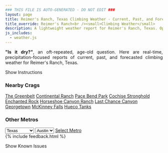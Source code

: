 ```yaml
---
### THIS FILE IS AUTO-GENERATED - DO NOT EDIT ###
layout: page
title: Reimer's Ranch, Texas Climbing Weather - Current, Past, and Forecasted Report
title_override: Reimer's Ranch<br /><small>Climbing Weather</small>
description: A lightweight weather report for Reimer's Ranch, Texas. Optimized for slow internet connections.
js_includes:
  - weather.js
---
```


<section class="measure center lh-copy f5-ns f6 ph2 mv4" style="text-align: justify;">
<strong>"Is it dry?"</strong>, an oft-repeated, age-old question. Here are real-time,
precipitation-focused reports of current, past, and forecasted climbing weather for Reimer's Ranch, Texas.
</section>

<p id="settings-toggle" class="mw5 b center tc hover-light-red black-70 pointer">Show Instructions</p>
<section id="settings" class="overflow-hidden" style="display:none;">
    <div class="mv2 ph2 center">
        <div class="fn f6 tc pv2">
            <p class="measure lh-copy center"><strong>Show/hide hourly forecasts</strong> by clicking the desired day.</p>
            <hr class="mw5 p0 mv2 o-60 b0 bt b--light-red light-red bg-light-red">
            <p class="measure lh-copy center"><strong>Current and Past conditions</strong> are measured by the nearest weather station. <strong>Forecast conditions</strong> are calculated and polled separately.</p>
            <hr class="mw5 p0 mv2 o-60 b0 bt b--light-red light-red bg-light-red">
            <p class="measure lh-copy center"><strong>Having issues?</strong> Try <a id="clear-cache" class="no-underline relative fancy-link light-red hover-light-red" href="#">clearing the local cache</a>.</p>
            <hr class="mw5 p0 mv2 o-60 b0 bt b--light-red light-red bg-light-red">
            <p class="measure lh-copy center">Weather data sourced from <a class="no-underline fancy-link relative light-red" target="_blank" href="https://www.weather.gov/documentation/services-web-api">weather.gov</a>.</p>
        </div>
    </div>
</section>
<section id="weather" data-crag="reimers-ranch-texas" class="mv4-ns mv3 ph2 center"></section>
<section id="nearby" class="tc lh-copy">
  <h3>Nearby Crags</h3>
<a class="nowrap no-underline fancy-link relative light-red mh3" href="/crags/the-greenbelt-texas-weather.html">The Greenbelt</a>
<a class="nowrap no-underline fancy-link relative light-red mh3" href="/crags/continental-ranch-texas-weather.html">Continental Ranch</a>
<a class="nowrap no-underline fancy-link relative light-red mh3" href="/crags/pace-bend-park-texas-weather.html">Pace Bend Park</a>
<a class="nowrap no-underline fancy-link relative light-red mh3" href="/crags/cochise-stronghold-arizona-weather.html">Cochise Stronghold</a>
<a class="nowrap no-underline fancy-link relative light-red mh3" href="/crags/enchanted-rock-texas-weather.html">Enchanted Rock</a>
<a class="nowrap no-underline fancy-link relative light-red mh3" href="/crags/horseshoe-canyon-ranch-arkansas-weather.html">Horseshoe Canyon Ranch</a>
<a class="nowrap no-underline fancy-link relative light-red mh3" href="/crags/last-chance-canyon-new-mexico-weather.html">Last Chance Canyon</a>
<a class="nowrap no-underline fancy-link relative light-red mh3" href="/crags/georgetown-texas-weather.html">Georgetown</a>
<a class="nowrap no-underline fancy-link relative light-red mh3" href="/crags/mckinney-falls-texas-weather.html">McKinney Falls</a>
<a class="nowrap no-underline fancy-link relative light-red mh3" href="/crags/hueco-tanks-texas-weather.html">Hueco Tanks</a>
</section>
<section id="nearby" class="tc lh-copy">
  <h3>Other Metros</h3>
  <select class="ma1 bg-near-white pa2" id="stateSel">
    <option value="Texas" selected>Texas</option>
    <option value="Washington">Washington</option>
    <option value="Colorado">Colorado</option>
    <option value="Tennessee">Tennessee</option>
    <option value="Utah">Utah</option>
    <option value="California">California</option>
  </select>
  <select class="ma1 bg-near-white pa2" id="citySel">
    <option value="Austin" selected>Austin</option>
  </select>
  <a id="selectMetro" class="f6 link dim ph3 pv2 ma1 dib white bg-light-red" href="/crags/austin-texas-weather.html">Select Metro</a>
  <script>
    var states = [];
    states["Texas"] = "Austin"
    states["Washington"] = "Seattle"
    states["Colorado"] = "Denver"
    states["Tennessee"] = "Nashville"
    states["Utah"] = "Salt Lake City"
    states["California"] = "San Francisco|Los Angeles"
  </script>
</section>
{% include feedback.html %}
<p id="issues-toggle" class="mw5 b center tc hover-light-red black-70 pointer">Show Known Issues</p>
<section id="issues" class="overflow-hidden tc f6">
</section>

<script>
  var weekly_EWX_141_93 = null
  var hourly_EWX_141_93 = {"@context":["https://geojson.org/geojson-ld/geojson-context.jsonld",{"@version":"1.1","wx":"https://api.weather.gov/ontology#","geo":"http://www.opengis.net/ont/geosparql#","unit":"http://codes.wmo.int/common/unit/","@vocab":"https://api.weather.gov/ontology#"}],"type":"Feature","geometry":{"type":"Polygon","coordinates":[[[-98.1227634,30.3428199],[-98.1221566,30.3200845],[-98.09582089999999,30.3206059],[-98.09642249999999,30.3433414],[-98.1227634,30.3428199]]]},"properties":{"updated":"2022-07-06T07:12:57+00:00","units":"us","forecastGenerator":"HourlyForecastGenerator","generatedAt":"2022-07-06T08:39:35+00:00","updateTime":"2022-07-06T07:12:57+00:00","validTimes":"2022-07-06T01:00:00+00:00/P7DT18H","elevation":{"unitCode":"wmoUnit:m","value":288.9504},"periods":[{"number":1,"name":"","startTime":"2022-07-06T03:00:00-05:00","endTime":"2022-07-06T04:00:00-05:00","isDaytime":false,"temperature":77,"temperatureUnit":"F","temperatureTrend":null,"windSpeed":"15 mph","windDirection":"S","icon":"https://api.weather.gov/icons/land/night/sct?size=small","shortForecast":"Partly Cloudy","detailedForecast":""},{"number":2,"name":"","startTime":"2022-07-06T04:00:00-05:00","endTime":"2022-07-06T05:00:00-05:00","isDaytime":false,"temperature":76,"temperatureUnit":"F","temperatureTrend":null,"windSpeed":"10 mph","windDirection":"S","icon":"https://api.weather.gov/icons/land/night/sct?size=small","shortForecast":"Partly Cloudy","detailedForecast":""},{"number":3,"name":"","startTime":"2022-07-06T05:00:00-05:00","endTime":"2022-07-06T06:00:00-05:00","isDaytime":false,"temperature":76,"temperatureUnit":"F","temperatureTrend":null,"windSpeed":"10 mph","windDirection":"S","icon":"https://api.weather.gov/icons/land/night/sct?size=small","shortForecast":"Partly Cloudy","detailedForecast":""},{"number":4,"name":"","startTime":"2022-07-06T06:00:00-05:00","endTime":"2022-07-06T07:00:00-05:00","isDaytime":true,"temperature":75,"temperatureUnit":"F","temperatureTrend":null,"windSpeed":"10 mph","windDirection":"SSW","icon":"https://api.weather.gov/icons/land/day/sct?size=small","shortForecast":"Mostly Sunny","detailedForecast":""},{"number":5,"name":"","startTime":"2022-07-06T07:00:00-05:00","endTime":"2022-07-06T08:00:00-05:00","isDaytime":true,"temperature":74,"temperatureUnit":"F","temperatureTrend":null,"windSpeed":"5 mph","windDirection":"SSW","icon":"https://api.weather.gov/icons/land/day/sct?size=small","shortForecast":"Mostly Sunny","detailedForecast":""},{"number":6,"name":"","startTime":"2022-07-06T08:00:00-05:00","endTime":"2022-07-06T09:00:00-05:00","isDaytime":true,"temperature":78,"temperatureUnit":"F","temperatureTrend":null,"windSpeed":"10 mph","windDirection":"SSW","icon":"https://api.weather.gov/icons/land/day/sct?size=small","shortForecast":"Mostly Sunny","detailedForecast":""},{"number":7,"name":"","startTime":"2022-07-06T09:00:00-05:00","endTime":"2022-07-06T10:00:00-05:00","isDaytime":true,"temperature":81,"temperatureUnit":"F","temperatureTrend":null,"windSpeed":"10 mph","windDirection":"S","icon":"https://api.weather.gov/icons/land/day/sct?size=small","shortForecast":"Mostly Sunny","detailedForecast":""},{"number":8,"name":"","startTime":"2022-07-06T10:00:00-05:00","endTime":"2022-07-06T11:00:00-05:00","isDaytime":true,"temperature":85,"temperatureUnit":"F","temperatureTrend":null,"windSpeed":"10 mph","windDirection":"S","icon":"https://api.weather.gov/icons/land/day/few?size=small","shortForecast":"Sunny","detailedForecast":""},{"number":9,"name":"","startTime":"2022-07-06T11:00:00-05:00","endTime":"2022-07-06T12:00:00-05:00","isDaytime":true,"temperature":89,"temperatureUnit":"F","temperatureTrend":null,"windSpeed":"10 mph","windDirection":"S","icon":"https://api.weather.gov/icons/land/day/few?size=small","shortForecast":"Sunny","detailedForecast":""},{"number":10,"name":"","startTime":"2022-07-06T12:00:00-05:00","endTime":"2022-07-06T13:00:00-05:00","isDaytime":true,"temperature":93,"temperatureUnit":"F","temperatureTrend":null,"windSpeed":"10 mph","windDirection":"S","icon":"https://api.weather.gov/icons/land/day/few?size=small","shortForecast":"Sunny","detailedForecast":""},{"number":11,"name":"","startTime":"2022-07-06T13:00:00-05:00","endTime":"2022-07-06T14:00:00-05:00","isDaytime":true,"temperature":96,"temperatureUnit":"F","temperatureTrend":null,"windSpeed":"10 mph","windDirection":"S","icon":"https://api.weather.gov/icons/land/day/few?size=small","shortForecast":"Sunny","detailedForecast":""},{"number":12,"name":"","startTime":"2022-07-06T14:00:00-05:00","endTime":"2022-07-06T15:00:00-05:00","isDaytime":true,"temperature":99,"temperatureUnit":"F","temperatureTrend":null,"windSpeed":"10 mph","windDirection":"S","icon":"https://api.weather.gov/icons/land/day/hot?size=small","shortForecast":"Sunny","detailedForecast":""},{"number":13,"name":"","startTime":"2022-07-06T15:00:00-05:00","endTime":"2022-07-06T16:00:00-05:00","isDaytime":true,"temperature":100,"temperatureUnit":"F","temperatureTrend":null,"windSpeed":"10 mph","windDirection":"SSE","icon":"https://api.weather.gov/icons/land/day/hot?size=small","shortForecast":"Sunny","detailedForecast":""},{"number":14,"name":"","startTime":"2022-07-06T16:00:00-05:00","endTime":"2022-07-06T17:00:00-05:00","isDaytime":true,"temperature":101,"temperatureUnit":"F","temperatureTrend":null,"windSpeed":"10 mph","windDirection":"SSE","icon":"https://api.weather.gov/icons/land/day/hot?size=small","shortForecast":"Sunny","detailedForecast":""},{"number":15,"name":"","startTime":"2022-07-06T17:00:00-05:00","endTime":"2022-07-06T18:00:00-05:00","isDaytime":true,"temperature":101,"temperatureUnit":"F","temperatureTrend":null,"windSpeed":"10 mph","windDirection":"SSE","icon":"https://api.weather.gov/icons/land/day/hot?size=small","shortForecast":"Sunny","detailedForecast":""},{"number":16,"name":"","startTime":"2022-07-06T18:00:00-05:00","endTime":"2022-07-06T19:00:00-05:00","isDaytime":false,"temperature":100,"temperatureUnit":"F","temperatureTrend":null,"windSpeed":"10 mph","windDirection":"SSE","icon":"https://api.weather.gov/icons/land/night/few?size=small","shortForecast":"Mostly Clear","detailedForecast":""},{"number":17,"name":"","startTime":"2022-07-06T19:00:00-05:00","endTime":"2022-07-06T20:00:00-05:00","isDaytime":false,"temperature":99,"temperatureUnit":"F","temperatureTrend":null,"windSpeed":"10 mph","windDirection":"SSE","icon":"https://api.weather.gov/icons/land/night/few?size=small","shortForecast":"Mostly Clear","detailedForecast":""},{"number":18,"name":"","startTime":"2022-07-06T20:00:00-05:00","endTime":"2022-07-06T21:00:00-05:00","isDaytime":false,"temperature":97,"temperatureUnit":"F","temperatureTrend":null,"windSpeed":"15 mph","windDirection":"SSE","icon":"https://api.weather.gov/icons/land/night/few?size=small","shortForecast":"Mostly Clear","detailedForecast":""},{"number":19,"name":"","startTime":"2022-07-06T21:00:00-05:00","endTime":"2022-07-06T22:00:00-05:00","isDaytime":false,"temperature":92,"temperatureUnit":"F","temperatureTrend":null,"windSpeed":"15 mph","windDirection":"SSE","icon":"https://api.weather.gov/icons/land/night/few?size=small","shortForecast":"Mostly Clear","detailedForecast":""},{"number":20,"name":"","startTime":"2022-07-06T22:00:00-05:00","endTime":"2022-07-06T23:00:00-05:00","isDaytime":false,"temperature":89,"temperatureUnit":"F","temperatureTrend":null,"windSpeed":"15 mph","windDirection":"SSE","icon":"https://api.weather.gov/icons/land/night/few?size=small","shortForecast":"Mostly Clear","detailedForecast":""},{"number":21,"name":"","startTime":"2022-07-06T23:00:00-05:00","endTime":"2022-07-07T00:00:00-05:00","isDaytime":false,"temperature":87,"temperatureUnit":"F","temperatureTrend":null,"windSpeed":"15 mph","windDirection":"SSE","icon":"https://api.weather.gov/icons/land/night/few?size=small","shortForecast":"Mostly Clear","detailedForecast":""},{"number":22,"name":"","startTime":"2022-07-07T00:00:00-05:00","endTime":"2022-07-07T01:00:00-05:00","isDaytime":false,"temperature":84,"temperatureUnit":"F","temperatureTrend":null,"windSpeed":"15 mph","windDirection":"S","icon":"https://api.weather.gov/icons/land/night/few?size=small","shortForecast":"Mostly Clear","detailedForecast":""},{"number":23,"name":"","startTime":"2022-07-07T01:00:00-05:00","endTime":"2022-07-07T02:00:00-05:00","isDaytime":false,"temperature":82,"temperatureUnit":"F","temperatureTrend":null,"windSpeed":"15 mph","windDirection":"S","icon":"https://api.weather.gov/icons/land/night/few?size=small","shortForecast":"Mostly Clear","detailedForecast":""},{"number":24,"name":"","startTime":"2022-07-07T02:00:00-05:00","endTime":"2022-07-07T03:00:00-05:00","isDaytime":false,"temperature":80,"temperatureUnit":"F","temperatureTrend":null,"windSpeed":"10 mph","windDirection":"S","icon":"https://api.weather.gov/icons/land/night/few?size=small","shortForecast":"Mostly Clear","detailedForecast":""},{"number":25,"name":"","startTime":"2022-07-07T03:00:00-05:00","endTime":"2022-07-07T04:00:00-05:00","isDaytime":false,"temperature":79,"temperatureUnit":"F","temperatureTrend":null,"windSpeed":"10 mph","windDirection":"S","icon":"https://api.weather.gov/icons/land/night/few?size=small","shortForecast":"Mostly Clear","detailedForecast":""},{"number":26,"name":"","startTime":"2022-07-07T04:00:00-05:00","endTime":"2022-07-07T05:00:00-05:00","isDaytime":false,"temperature":77,"temperatureUnit":"F","temperatureTrend":null,"windSpeed":"10 mph","windDirection":"S","icon":"https://api.weather.gov/icons/land/night/few?size=small","shortForecast":"Mostly Clear","detailedForecast":""},{"number":27,"name":"","startTime":"2022-07-07T05:00:00-05:00","endTime":"2022-07-07T06:00:00-05:00","isDaytime":false,"temperature":76,"temperatureUnit":"F","temperatureTrend":null,"windSpeed":"10 mph","windDirection":"S","icon":"https://api.weather.gov/icons/land/night/few?size=small","shortForecast":"Mostly Clear","detailedForecast":""},{"number":28,"name":"","startTime":"2022-07-07T06:00:00-05:00","endTime":"2022-07-07T07:00:00-05:00","isDaytime":true,"temperature":76,"temperatureUnit":"F","temperatureTrend":null,"windSpeed":"10 mph","windDirection":"S","icon":"https://api.weather.gov/icons/land/day/few?size=small","shortForecast":"Sunny","detailedForecast":""},{"number":29,"name":"","startTime":"2022-07-07T07:00:00-05:00","endTime":"2022-07-07T08:00:00-05:00","isDaytime":true,"temperature":75,"temperatureUnit":"F","temperatureTrend":null,"windSpeed":"5 mph","windDirection":"S","icon":"https://api.weather.gov/icons/land/day/few?size=small","shortForecast":"Sunny","detailedForecast":""},{"number":30,"name":"","startTime":"2022-07-07T08:00:00-05:00","endTime":"2022-07-07T09:00:00-05:00","isDaytime":true,"temperature":79,"temperatureUnit":"F","temperatureTrend":null,"windSpeed":"5 mph","windDirection":"S","icon":"https://api.weather.gov/icons/land/day/few?size=small","shortForecast":"Sunny","detailedForecast":""},{"number":31,"name":"","startTime":"2022-07-07T09:00:00-05:00","endTime":"2022-07-07T10:00:00-05:00","isDaytime":true,"temperature":82,"temperatureUnit":"F","temperatureTrend":null,"windSpeed":"10 mph","windDirection":"S","icon":"https://api.weather.gov/icons/land/day/few?size=small","shortForecast":"Sunny","detailedForecast":""},{"number":32,"name":"","startTime":"2022-07-07T10:00:00-05:00","endTime":"2022-07-07T11:00:00-05:00","isDaytime":true,"temperature":86,"temperatureUnit":"F","temperatureTrend":null,"windSpeed":"10 mph","windDirection":"S","icon":"https://api.weather.gov/icons/land/day/few?size=small","shortForecast":"Sunny","detailedForecast":""},{"number":33,"name":"","startTime":"2022-07-07T11:00:00-05:00","endTime":"2022-07-07T12:00:00-05:00","isDaytime":true,"temperature":90,"temperatureUnit":"F","temperatureTrend":null,"windSpeed":"10 mph","windDirection":"S","icon":"https://api.weather.gov/icons/land/day/few?size=small","shortForecast":"Sunny","detailedForecast":""},{"number":34,"name":"","startTime":"2022-07-07T12:00:00-05:00","endTime":"2022-07-07T13:00:00-05:00","isDaytime":true,"temperature":94,"temperatureUnit":"F","temperatureTrend":null,"windSpeed":"10 mph","windDirection":"S","icon":"https://api.weather.gov/icons/land/day/few?size=small","shortForecast":"Sunny","detailedForecast":""},{"number":35,"name":"","startTime":"2022-07-07T13:00:00-05:00","endTime":"2022-07-07T14:00:00-05:00","isDaytime":true,"temperature":97,"temperatureUnit":"F","temperatureTrend":null,"windSpeed":"10 mph","windDirection":"S","icon":"https://api.weather.gov/icons/land/day/skc?size=small","shortForecast":"Sunny","detailedForecast":""},{"number":36,"name":"","startTime":"2022-07-07T14:00:00-05:00","endTime":"2022-07-07T15:00:00-05:00","isDaytime":true,"temperature":99,"temperatureUnit":"F","temperatureTrend":null,"windSpeed":"10 mph","windDirection":"S","icon":"https://api.weather.gov/icons/land/day/hot?size=small","shortForecast":"Sunny","detailedForecast":""},{"number":37,"name":"","startTime":"2022-07-07T15:00:00-05:00","endTime":"2022-07-07T16:00:00-05:00","isDaytime":true,"temperature":100,"temperatureUnit":"F","temperatureTrend":null,"windSpeed":"10 mph","windDirection":"SSE","icon":"https://api.weather.gov/icons/land/day/hot?size=small","shortForecast":"Sunny","detailedForecast":""},{"number":38,"name":"","startTime":"2022-07-07T16:00:00-05:00","endTime":"2022-07-07T17:00:00-05:00","isDaytime":true,"temperature":101,"temperatureUnit":"F","temperatureTrend":null,"windSpeed":"10 mph","windDirection":"SSE","icon":"https://api.weather.gov/icons/land/day/hot?size=small","shortForecast":"Sunny","detailedForecast":""},{"number":39,"name":"","startTime":"2022-07-07T17:00:00-05:00","endTime":"2022-07-07T18:00:00-05:00","isDaytime":true,"temperature":101,"temperatureUnit":"F","temperatureTrend":null,"windSpeed":"10 mph","windDirection":"SSE","icon":"https://api.weather.gov/icons/land/day/hot?size=small","shortForecast":"Sunny","detailedForecast":""},{"number":40,"name":"","startTime":"2022-07-07T18:00:00-05:00","endTime":"2022-07-07T19:00:00-05:00","isDaytime":false,"temperature":100,"temperatureUnit":"F","temperatureTrend":null,"windSpeed":"10 mph","windDirection":"SSE","icon":"https://api.weather.gov/icons/land/night/few?size=small","shortForecast":"Mostly Clear","detailedForecast":""},{"number":41,"name":"","startTime":"2022-07-07T19:00:00-05:00","endTime":"2022-07-07T20:00:00-05:00","isDaytime":false,"temperature":99,"temperatureUnit":"F","temperatureTrend":null,"windSpeed":"10 mph","windDirection":"SSE","icon":"https://api.weather.gov/icons/land/night/few?size=small","shortForecast":"Mostly Clear","detailedForecast":""},{"number":42,"name":"","startTime":"2022-07-07T20:00:00-05:00","endTime":"2022-07-07T21:00:00-05:00","isDaytime":false,"temperature":96,"temperatureUnit":"F","temperatureTrend":null,"windSpeed":"10 mph","windDirection":"SSE","icon":"https://api.weather.gov/icons/land/night/few?size=small","shortForecast":"Mostly Clear","detailedForecast":""},{"number":43,"name":"","startTime":"2022-07-07T21:00:00-05:00","endTime":"2022-07-07T22:00:00-05:00","isDaytime":false,"temperature":93,"temperatureUnit":"F","temperatureTrend":null,"windSpeed":"10 mph","windDirection":"SSE","icon":"https://api.weather.gov/icons/land/night/few?size=small","shortForecast":"Mostly Clear","detailedForecast":""},{"number":44,"name":"","startTime":"2022-07-07T22:00:00-05:00","endTime":"2022-07-07T23:00:00-05:00","isDaytime":false,"temperature":90,"temperatureUnit":"F","temperatureTrend":null,"windSpeed":"10 mph","windDirection":"SSE","icon":"https://api.weather.gov/icons/land/night/few?size=small","shortForecast":"Mostly Clear","detailedForecast":""},{"number":45,"name":"","startTime":"2022-07-07T23:00:00-05:00","endTime":"2022-07-08T00:00:00-05:00","isDaytime":false,"temperature":87,"temperatureUnit":"F","temperatureTrend":null,"windSpeed":"15 mph","windDirection":"S","icon":"https://api.weather.gov/icons/land/night/few?size=small","shortForecast":"Mostly Clear","detailedForecast":""},{"number":46,"name":"","startTime":"2022-07-08T00:00:00-05:00","endTime":"2022-07-08T01:00:00-05:00","isDaytime":false,"temperature":85,"temperatureUnit":"F","temperatureTrend":null,"windSpeed":"15 mph","windDirection":"S","icon":"https://api.weather.gov/icons/land/night/few?size=small","shortForecast":"Mostly Clear","detailedForecast":""},{"number":47,"name":"","startTime":"2022-07-08T01:00:00-05:00","endTime":"2022-07-08T02:00:00-05:00","isDaytime":false,"temperature":83,"temperatureUnit":"F","temperatureTrend":null,"windSpeed":"15 mph","windDirection":"S","icon":"https://api.weather.gov/icons/land/night/few?size=small","shortForecast":"Mostly Clear","detailedForecast":""},{"number":48,"name":"","startTime":"2022-07-08T02:00:00-05:00","endTime":"2022-07-08T03:00:00-05:00","isDaytime":false,"temperature":82,"temperatureUnit":"F","temperatureTrend":null,"windSpeed":"10 mph","windDirection":"S","icon":"https://api.weather.gov/icons/land/night/few?size=small","shortForecast":"Mostly Clear","detailedForecast":""},{"number":49,"name":"","startTime":"2022-07-08T03:00:00-05:00","endTime":"2022-07-08T04:00:00-05:00","isDaytime":false,"temperature":80,"temperatureUnit":"F","temperatureTrend":null,"windSpeed":"10 mph","windDirection":"S","icon":"https://api.weather.gov/icons/land/night/few?size=small","shortForecast":"Mostly Clear","detailedForecast":""},{"number":50,"name":"","startTime":"2022-07-08T04:00:00-05:00","endTime":"2022-07-08T05:00:00-05:00","isDaytime":false,"temperature":78,"temperatureUnit":"F","temperatureTrend":null,"windSpeed":"10 mph","windDirection":"S","icon":"https://api.weather.gov/icons/land/night/few?size=small","shortForecast":"Mostly Clear","detailedForecast":""},{"number":51,"name":"","startTime":"2022-07-08T05:00:00-05:00","endTime":"2022-07-08T06:00:00-05:00","isDaytime":false,"temperature":76,"temperatureUnit":"F","temperatureTrend":null,"windSpeed":"5 mph","windDirection":"S","icon":"https://api.weather.gov/icons/land/night/few?size=small","shortForecast":"Mostly Clear","detailedForecast":""},{"number":52,"name":"","startTime":"2022-07-08T06:00:00-05:00","endTime":"2022-07-08T07:00:00-05:00","isDaytime":true,"temperature":76,"temperatureUnit":"F","temperatureTrend":null,"windSpeed":"5 mph","windDirection":"S","icon":"https://api.weather.gov/icons/land/day/few?size=small","shortForecast":"Sunny","detailedForecast":""},{"number":53,"name":"","startTime":"2022-07-08T07:00:00-05:00","endTime":"2022-07-08T08:00:00-05:00","isDaytime":true,"temperature":76,"temperatureUnit":"F","temperatureTrend":null,"windSpeed":"5 mph","windDirection":"S","icon":"https://api.weather.gov/icons/land/day/few?size=small","shortForecast":"Sunny","detailedForecast":""},{"number":54,"name":"","startTime":"2022-07-08T08:00:00-05:00","endTime":"2022-07-08T09:00:00-05:00","isDaytime":true,"temperature":78,"temperatureUnit":"F","temperatureTrend":null,"windSpeed":"10 mph","windDirection":"SSW","icon":"https://api.weather.gov/icons/land/day/skc?size=small","shortForecast":"Sunny","detailedForecast":""},{"number":55,"name":"","startTime":"2022-07-08T09:00:00-05:00","endTime":"2022-07-08T10:00:00-05:00","isDaytime":true,"temperature":82,"temperatureUnit":"F","temperatureTrend":null,"windSpeed":"10 mph","windDirection":"SSW","icon":"https://api.weather.gov/icons/land/day/skc?size=small","shortForecast":"Sunny","detailedForecast":""},{"number":56,"name":"","startTime":"2022-07-08T10:00:00-05:00","endTime":"2022-07-08T11:00:00-05:00","isDaytime":true,"temperature":87,"temperatureUnit":"F","temperatureTrend":null,"windSpeed":"10 mph","windDirection":"SSW","icon":"https://api.weather.gov/icons/land/day/skc?size=small","shortForecast":"Sunny","detailedForecast":""},{"number":57,"name":"","startTime":"2022-07-08T11:00:00-05:00","endTime":"2022-07-08T12:00:00-05:00","isDaytime":true,"temperature":91,"temperatureUnit":"F","temperatureTrend":null,"windSpeed":"5 mph","windDirection":"S","icon":"https://api.weather.gov/icons/land/day/skc?size=small","shortForecast":"Sunny","detailedForecast":""},{"number":58,"name":"","startTime":"2022-07-08T12:00:00-05:00","endTime":"2022-07-08T13:00:00-05:00","isDaytime":true,"temperature":94,"temperatureUnit":"F","temperatureTrend":null,"windSpeed":"5 mph","windDirection":"S","icon":"https://api.weather.gov/icons/land/day/skc?size=small","shortForecast":"Sunny","detailedForecast":""},{"number":59,"name":"","startTime":"2022-07-08T13:00:00-05:00","endTime":"2022-07-08T14:00:00-05:00","isDaytime":true,"temperature":97,"temperatureUnit":"F","temperatureTrend":null,"windSpeed":"5 mph","windDirection":"S","icon":"https://api.weather.gov/icons/land/day/skc?size=small","shortForecast":"Sunny","detailedForecast":""},{"number":60,"name":"","startTime":"2022-07-08T14:00:00-05:00","endTime":"2022-07-08T15:00:00-05:00","isDaytime":true,"temperature":100,"temperatureUnit":"F","temperatureTrend":null,"windSpeed":"10 mph","windDirection":"SSE","icon":"https://api.weather.gov/icons/land/day/hot?size=small","shortForecast":"Sunny","detailedForecast":""},{"number":61,"name":"","startTime":"2022-07-08T15:00:00-05:00","endTime":"2022-07-08T16:00:00-05:00","isDaytime":true,"temperature":101,"temperatureUnit":"F","temperatureTrend":null,"windSpeed":"10 mph","windDirection":"SSE","icon":"https://api.weather.gov/icons/land/day/hot?size=small","shortForecast":"Sunny","detailedForecast":""},{"number":62,"name":"","startTime":"2022-07-08T16:00:00-05:00","endTime":"2022-07-08T17:00:00-05:00","isDaytime":true,"temperature":102,"temperatureUnit":"F","temperatureTrend":null,"windSpeed":"10 mph","windDirection":"SSE","icon":"https://api.weather.gov/icons/land/day/hot?size=small","shortForecast":"Sunny","detailedForecast":""},{"number":63,"name":"","startTime":"2022-07-08T17:00:00-05:00","endTime":"2022-07-08T18:00:00-05:00","isDaytime":true,"temperature":102,"temperatureUnit":"F","temperatureTrend":null,"windSpeed":"10 mph","windDirection":"SSE","icon":"https://api.weather.gov/icons/land/day/hot?size=small","shortForecast":"Sunny","detailedForecast":""},{"number":64,"name":"","startTime":"2022-07-08T18:00:00-05:00","endTime":"2022-07-08T19:00:00-05:00","isDaytime":false,"temperature":102,"temperatureUnit":"F","temperatureTrend":null,"windSpeed":"10 mph","windDirection":"SSE","icon":"https://api.weather.gov/icons/land/night/skc?size=small","shortForecast":"Clear","detailedForecast":""},{"number":65,"name":"","startTime":"2022-07-08T19:00:00-05:00","endTime":"2022-07-08T20:00:00-05:00","isDaytime":false,"temperature":100,"temperatureUnit":"F","temperatureTrend":null,"windSpeed":"10 mph","windDirection":"SSE","icon":"https://api.weather.gov/icons/land/night/skc?size=small","shortForecast":"Clear","detailedForecast":""},{"number":66,"name":"","startTime":"2022-07-08T20:00:00-05:00","endTime":"2022-07-08T21:00:00-05:00","isDaytime":false,"temperature":97,"temperatureUnit":"F","temperatureTrend":null,"windSpeed":"5 mph","windDirection":"SSE","icon":"https://api.weather.gov/icons/land/night/skc?size=small","shortForecast":"Clear","detailedForecast":""},{"number":67,"name":"","startTime":"2022-07-08T21:00:00-05:00","endTime":"2022-07-08T22:00:00-05:00","isDaytime":false,"temperature":93,"temperatureUnit":"F","temperatureTrend":null,"windSpeed":"5 mph","windDirection":"SSE","icon":"https://api.weather.gov/icons/land/night/skc?size=small","shortForecast":"Clear","detailedForecast":""},{"number":68,"name":"","startTime":"2022-07-08T22:00:00-05:00","endTime":"2022-07-08T23:00:00-05:00","isDaytime":false,"temperature":90,"temperatureUnit":"F","temperatureTrend":null,"windSpeed":"5 mph","windDirection":"SSE","icon":"https://api.weather.gov/icons/land/night/skc?size=small","shortForecast":"Clear","detailedForecast":""},{"number":69,"name":"","startTime":"2022-07-08T23:00:00-05:00","endTime":"2022-07-09T00:00:00-05:00","isDaytime":false,"temperature":88,"temperatureUnit":"F","temperatureTrend":null,"windSpeed":"10 mph","windDirection":"S","icon":"https://api.weather.gov/icons/land/night/skc?size=small","shortForecast":"Clear","detailedForecast":""},{"number":70,"name":"","startTime":"2022-07-09T00:00:00-05:00","endTime":"2022-07-09T01:00:00-05:00","isDaytime":false,"temperature":86,"temperatureUnit":"F","temperatureTrend":null,"windSpeed":"10 mph","windDirection":"S","icon":"https://api.weather.gov/icons/land/night/skc?size=small","shortForecast":"Clear","detailedForecast":""},{"number":71,"name":"","startTime":"2022-07-09T01:00:00-05:00","endTime":"2022-07-09T02:00:00-05:00","isDaytime":false,"temperature":84,"temperatureUnit":"F","temperatureTrend":null,"windSpeed":"10 mph","windDirection":"S","icon":"https://api.weather.gov/icons/land/night/skc?size=small","shortForecast":"Clear","detailedForecast":""},{"number":72,"name":"","startTime":"2022-07-09T02:00:00-05:00","endTime":"2022-07-09T03:00:00-05:00","isDaytime":false,"temperature":82,"temperatureUnit":"F","temperatureTrend":null,"windSpeed":"10 mph","windDirection":"S","icon":"https://api.weather.gov/icons/land/night/few?size=small","shortForecast":"Mostly Clear","detailedForecast":""},{"number":73,"name":"","startTime":"2022-07-09T03:00:00-05:00","endTime":"2022-07-09T04:00:00-05:00","isDaytime":false,"temperature":81,"temperatureUnit":"F","temperatureTrend":null,"windSpeed":"10 mph","windDirection":"S","icon":"https://api.weather.gov/icons/land/night/few?size=small","shortForecast":"Mostly Clear","detailedForecast":""},{"number":74,"name":"","startTime":"2022-07-09T04:00:00-05:00","endTime":"2022-07-09T05:00:00-05:00","isDaytime":false,"temperature":79,"temperatureUnit":"F","temperatureTrend":null,"windSpeed":"10 mph","windDirection":"S","icon":"https://api.weather.gov/icons/land/night/few?size=small","shortForecast":"Mostly Clear","detailedForecast":""},{"number":75,"name":"","startTime":"2022-07-09T05:00:00-05:00","endTime":"2022-07-09T06:00:00-05:00","isDaytime":false,"temperature":77,"temperatureUnit":"F","temperatureTrend":null,"windSpeed":"5 mph","windDirection":"SSW","icon":"https://api.weather.gov/icons/land/night/skc?size=small","shortForecast":"Clear","detailedForecast":""},{"number":76,"name":"","startTime":"2022-07-09T06:00:00-05:00","endTime":"2022-07-09T07:00:00-05:00","isDaytime":true,"temperature":76,"temperatureUnit":"F","temperatureTrend":null,"windSpeed":"5 mph","windDirection":"SSW","icon":"https://api.weather.gov/icons/land/day/skc?size=small","shortForecast":"Sunny","detailedForecast":""},{"number":77,"name":"","startTime":"2022-07-09T07:00:00-05:00","endTime":"2022-07-09T08:00:00-05:00","isDaytime":true,"temperature":76,"temperatureUnit":"F","temperatureTrend":null,"windSpeed":"5 mph","windDirection":"SSW","icon":"https://api.weather.gov/icons/land/day/skc?size=small","shortForecast":"Sunny","detailedForecast":""},{"number":78,"name":"","startTime":"2022-07-09T08:00:00-05:00","endTime":"2022-07-09T09:00:00-05:00","isDaytime":true,"temperature":79,"temperatureUnit":"F","temperatureTrend":null,"windSpeed":"5 mph","windDirection":"SSW","icon":"https://api.weather.gov/icons/land/day/skc?size=small","shortForecast":"Sunny","detailedForecast":""},{"number":79,"name":"","startTime":"2022-07-09T09:00:00-05:00","endTime":"2022-07-09T10:00:00-05:00","isDaytime":true,"temperature":83,"temperatureUnit":"F","temperatureTrend":null,"windSpeed":"5 mph","windDirection":"SSW","icon":"https://api.weather.gov/icons/land/day/skc?size=small","shortForecast":"Sunny","detailedForecast":""},{"number":80,"name":"","startTime":"2022-07-09T10:00:00-05:00","endTime":"2022-07-09T11:00:00-05:00","isDaytime":true,"temperature":88,"temperatureUnit":"F","temperatureTrend":null,"windSpeed":"5 mph","windDirection":"SSW","icon":"https://api.weather.gov/icons/land/day/skc?size=small","shortForecast":"Sunny","detailedForecast":""},{"number":81,"name":"","startTime":"2022-07-09T11:00:00-05:00","endTime":"2022-07-09T12:00:00-05:00","isDaytime":true,"temperature":92,"temperatureUnit":"F","temperatureTrend":null,"windSpeed":"5 mph","windDirection":"S","icon":"https://api.weather.gov/icons/land/day/skc?size=small","shortForecast":"Sunny","detailedForecast":""},{"number":82,"name":"","startTime":"2022-07-09T12:00:00-05:00","endTime":"2022-07-09T13:00:00-05:00","isDaytime":true,"temperature":97,"temperatureUnit":"F","temperatureTrend":null,"windSpeed":"5 mph","windDirection":"S","icon":"https://api.weather.gov/icons/land/day/skc?size=small","shortForecast":"Sunny","detailedForecast":""},{"number":83,"name":"","startTime":"2022-07-09T13:00:00-05:00","endTime":"2022-07-09T14:00:00-05:00","isDaytime":true,"temperature":100,"temperatureUnit":"F","temperatureTrend":null,"windSpeed":"5 mph","windDirection":"S","icon":"https://api.weather.gov/icons/land/day/hot?size=small","shortForecast":"Sunny","detailedForecast":""},{"number":84,"name":"","startTime":"2022-07-09T14:00:00-05:00","endTime":"2022-07-09T15:00:00-05:00","isDaytime":true,"temperature":102,"temperatureUnit":"F","temperatureTrend":null,"windSpeed":"5 mph","windDirection":"SE","icon":"https://api.weather.gov/icons/land/day/hot?size=small","shortForecast":"Sunny","detailedForecast":""},{"number":85,"name":"","startTime":"2022-07-09T15:00:00-05:00","endTime":"2022-07-09T16:00:00-05:00","isDaytime":true,"temperature":103,"temperatureUnit":"F","temperatureTrend":null,"windSpeed":"5 mph","windDirection":"SE","icon":"https://api.weather.gov/icons/land/day/hot?size=small","shortForecast":"Sunny","detailedForecast":""},{"number":86,"name":"","startTime":"2022-07-09T16:00:00-05:00","endTime":"2022-07-09T17:00:00-05:00","isDaytime":true,"temperature":103,"temperatureUnit":"F","temperatureTrend":null,"windSpeed":"5 mph","windDirection":"SE","icon":"https://api.weather.gov/icons/land/day/hot?size=small","shortForecast":"Sunny","detailedForecast":""},{"number":87,"name":"","startTime":"2022-07-09T17:00:00-05:00","endTime":"2022-07-09T18:00:00-05:00","isDaytime":true,"temperature":103,"temperatureUnit":"F","temperatureTrend":null,"windSpeed":"5 mph","windDirection":"SE","icon":"https://api.weather.gov/icons/land/day/hot?size=small","shortForecast":"Sunny","detailedForecast":""},{"number":88,"name":"","startTime":"2022-07-09T18:00:00-05:00","endTime":"2022-07-09T19:00:00-05:00","isDaytime":false,"temperature":103,"temperatureUnit":"F","temperatureTrend":null,"windSpeed":"5 mph","windDirection":"SE","icon":"https://api.weather.gov/icons/land/night/few?size=small","shortForecast":"Mostly Clear","detailedForecast":""},{"number":89,"name":"","startTime":"2022-07-09T19:00:00-05:00","endTime":"2022-07-09T20:00:00-05:00","isDaytime":false,"temperature":101,"temperatureUnit":"F","temperatureTrend":null,"windSpeed":"5 mph","windDirection":"SE","icon":"https://api.weather.gov/icons/land/night/few?size=small","shortForecast":"Mostly Clear","detailedForecast":""},{"number":90,"name":"","startTime":"2022-07-09T20:00:00-05:00","endTime":"2022-07-09T21:00:00-05:00","isDaytime":false,"temperature":98,"temperatureUnit":"F","temperatureTrend":null,"windSpeed":"5 mph","windDirection":"SSE","icon":"https://api.weather.gov/icons/land/night/few?size=small","shortForecast":"Mostly Clear","detailedForecast":""},{"number":91,"name":"","startTime":"2022-07-09T21:00:00-05:00","endTime":"2022-07-09T22:00:00-05:00","isDaytime":false,"temperature":94,"temperatureUnit":"F","temperatureTrend":null,"windSpeed":"5 mph","windDirection":"SSE","icon":"https://api.weather.gov/icons/land/night/few?size=small","shortForecast":"Mostly Clear","detailedForecast":""},{"number":92,"name":"","startTime":"2022-07-09T22:00:00-05:00","endTime":"2022-07-09T23:00:00-05:00","isDaytime":false,"temperature":91,"temperatureUnit":"F","temperatureTrend":null,"windSpeed":"5 mph","windDirection":"SSE","icon":"https://api.weather.gov/icons/land/night/few?size=small","shortForecast":"Mostly Clear","detailedForecast":""},{"number":93,"name":"","startTime":"2022-07-09T23:00:00-05:00","endTime":"2022-07-10T00:00:00-05:00","isDaytime":false,"temperature":89,"temperatureUnit":"F","temperatureTrend":null,"windSpeed":"10 mph","windDirection":"S","icon":"https://api.weather.gov/icons/land/night/few?size=small","shortForecast":"Mostly Clear","detailedForecast":""},{"number":94,"name":"","startTime":"2022-07-10T00:00:00-05:00","endTime":"2022-07-10T01:00:00-05:00","isDaytime":false,"temperature":87,"temperatureUnit":"F","temperatureTrend":null,"windSpeed":"10 mph","windDirection":"S","icon":"https://api.weather.gov/icons/land/night/few?size=small","shortForecast":"Mostly Clear","detailedForecast":""},{"number":95,"name":"","startTime":"2022-07-10T01:00:00-05:00","endTime":"2022-07-10T02:00:00-05:00","isDaytime":false,"temperature":85,"temperatureUnit":"F","temperatureTrend":null,"windSpeed":"10 mph","windDirection":"S","icon":"https://api.weather.gov/icons/land/night/few?size=small","shortForecast":"Mostly Clear","detailedForecast":""},{"number":96,"name":"","startTime":"2022-07-10T02:00:00-05:00","endTime":"2022-07-10T03:00:00-05:00","isDaytime":false,"temperature":83,"temperatureUnit":"F","temperatureTrend":null,"windSpeed":"5 mph","windDirection":"SSW","icon":"https://api.weather.gov/icons/land/night/few?size=small","shortForecast":"Mostly Clear","detailedForecast":""},{"number":97,"name":"","startTime":"2022-07-10T03:00:00-05:00","endTime":"2022-07-10T04:00:00-05:00","isDaytime":false,"temperature":82,"temperatureUnit":"F","temperatureTrend":null,"windSpeed":"5 mph","windDirection":"SSW","icon":"https://api.weather.gov/icons/land/night/few?size=small","shortForecast":"Mostly Clear","detailedForecast":""},{"number":98,"name":"","startTime":"2022-07-10T04:00:00-05:00","endTime":"2022-07-10T05:00:00-05:00","isDaytime":false,"temperature":81,"temperatureUnit":"F","temperatureTrend":null,"windSpeed":"5 mph","windDirection":"SSW","icon":"https://api.weather.gov/icons/land/night/few?size=small","shortForecast":"Mostly Clear","detailedForecast":""},{"number":99,"name":"","startTime":"2022-07-10T05:00:00-05:00","endTime":"2022-07-10T06:00:00-05:00","isDaytime":false,"temperature":79,"temperatureUnit":"F","temperatureTrend":null,"windSpeed":"5 mph","windDirection":"SSW","icon":"https://api.weather.gov/icons/land/night/few?size=small","shortForecast":"Mostly Clear","detailedForecast":""},{"number":100,"name":"","startTime":"2022-07-10T06:00:00-05:00","endTime":"2022-07-10T07:00:00-05:00","isDaytime":true,"temperature":78,"temperatureUnit":"F","temperatureTrend":null,"windSpeed":"5 mph","windDirection":"SSW","icon":"https://api.weather.gov/icons/land/day/few?size=small","shortForecast":"Sunny","detailedForecast":""},{"number":101,"name":"","startTime":"2022-07-10T07:00:00-05:00","endTime":"2022-07-10T08:00:00-05:00","isDaytime":true,"temperature":78,"temperatureUnit":"F","temperatureTrend":null,"windSpeed":"5 mph","windDirection":"SSW","icon":"https://api.weather.gov/icons/land/day/few?size=small","shortForecast":"Sunny","detailedForecast":""},{"number":102,"name":"","startTime":"2022-07-10T08:00:00-05:00","endTime":"2022-07-10T09:00:00-05:00","isDaytime":true,"temperature":81,"temperatureUnit":"F","temperatureTrend":null,"windSpeed":"5 mph","windDirection":"SW","icon":"https://api.weather.gov/icons/land/day/few?size=small","shortForecast":"Sunny","detailedForecast":""},{"number":103,"name":"","startTime":"2022-07-10T09:00:00-05:00","endTime":"2022-07-10T10:00:00-05:00","isDaytime":true,"temperature":85,"temperatureUnit":"F","temperatureTrend":null,"windSpeed":"5 mph","windDirection":"SW","icon":"https://api.weather.gov/icons/land/day/few?size=small","shortForecast":"Sunny","detailedForecast":""},{"number":104,"name":"","startTime":"2022-07-10T10:00:00-05:00","endTime":"2022-07-10T11:00:00-05:00","isDaytime":true,"temperature":90,"temperatureUnit":"F","temperatureTrend":null,"windSpeed":"5 mph","windDirection":"SW","icon":"https://api.weather.gov/icons/land/day/few?size=small","shortForecast":"Sunny","detailedForecast":""},{"number":105,"name":"","startTime":"2022-07-10T11:00:00-05:00","endTime":"2022-07-10T12:00:00-05:00","isDaytime":true,"temperature":94,"temperatureUnit":"F","temperatureTrend":null,"windSpeed":"5 mph","windDirection":"S","icon":"https://api.weather.gov/icons/land/day/few?size=small","shortForecast":"Sunny","detailedForecast":""},{"number":106,"name":"","startTime":"2022-07-10T12:00:00-05:00","endTime":"2022-07-10T13:00:00-05:00","isDaytime":true,"temperature":97,"temperatureUnit":"F","temperatureTrend":null,"windSpeed":"5 mph","windDirection":"S","icon":"https://api.weather.gov/icons/land/day/few?size=small","shortForecast":"Sunny","detailedForecast":""},{"number":107,"name":"","startTime":"2022-07-10T13:00:00-05:00","endTime":"2022-07-10T14:00:00-05:00","isDaytime":true,"temperature":100,"temperatureUnit":"F","temperatureTrend":null,"windSpeed":"5 mph","windDirection":"S","icon":"https://api.weather.gov/icons/land/day/hot?size=small","shortForecast":"Sunny","detailedForecast":""},{"number":108,"name":"","startTime":"2022-07-10T14:00:00-05:00","endTime":"2022-07-10T15:00:00-05:00","isDaytime":true,"temperature":102,"temperatureUnit":"F","temperatureTrend":null,"windSpeed":"5 mph","windDirection":"ESE","icon":"https://api.weather.gov/icons/land/day/hot?size=small","shortForecast":"Mostly Sunny","detailedForecast":""},{"number":109,"name":"","startTime":"2022-07-10T15:00:00-05:00","endTime":"2022-07-10T16:00:00-05:00","isDaytime":true,"temperature":103,"temperatureUnit":"F","temperatureTrend":null,"windSpeed":"5 mph","windDirection":"ESE","icon":"https://api.weather.gov/icons/land/day/hot?size=small","shortForecast":"Mostly Sunny","detailedForecast":""},{"number":110,"name":"","startTime":"2022-07-10T16:00:00-05:00","endTime":"2022-07-10T17:00:00-05:00","isDaytime":true,"temperature":103,"temperatureUnit":"F","temperatureTrend":null,"windSpeed":"5 mph","windDirection":"ESE","icon":"https://api.weather.gov/icons/land/day/hot?size=small","shortForecast":"Mostly Sunny","detailedForecast":""},{"number":111,"name":"","startTime":"2022-07-10T17:00:00-05:00","endTime":"2022-07-10T18:00:00-05:00","isDaytime":true,"temperature":103,"temperatureUnit":"F","temperatureTrend":null,"windSpeed":"5 mph","windDirection":"SSE","icon":"https://api.weather.gov/icons/land/day/hot?size=small","shortForecast":"Sunny","detailedForecast":""},{"number":112,"name":"","startTime":"2022-07-10T18:00:00-05:00","endTime":"2022-07-10T19:00:00-05:00","isDaytime":false,"temperature":102,"temperatureUnit":"F","temperatureTrend":null,"windSpeed":"5 mph","windDirection":"SSE","icon":"https://api.weather.gov/icons/land/night/few?size=small","shortForecast":"Mostly Clear","detailedForecast":""},{"number":113,"name":"","startTime":"2022-07-10T19:00:00-05:00","endTime":"2022-07-10T20:00:00-05:00","isDaytime":false,"temperature":100,"temperatureUnit":"F","temperatureTrend":null,"windSpeed":"5 mph","windDirection":"SSE","icon":"https://api.weather.gov/icons/land/night/few?size=small","shortForecast":"Mostly Clear","detailedForecast":""},{"number":114,"name":"","startTime":"2022-07-10T20:00:00-05:00","endTime":"2022-07-10T21:00:00-05:00","isDaytime":false,"temperature":97,"temperatureUnit":"F","temperatureTrend":null,"windSpeed":"5 mph","windDirection":"S","icon":"https://api.weather.gov/icons/land/night/sct?size=small","shortForecast":"Partly Cloudy","detailedForecast":""},{"number":115,"name":"","startTime":"2022-07-10T21:00:00-05:00","endTime":"2022-07-10T22:00:00-05:00","isDaytime":false,"temperature":93,"temperatureUnit":"F","temperatureTrend":null,"windSpeed":"5 mph","windDirection":"S","icon":"https://api.weather.gov/icons/land/night/sct?size=small","shortForecast":"Partly Cloudy","detailedForecast":""},{"number":116,"name":"","startTime":"2022-07-10T22:00:00-05:00","endTime":"2022-07-10T23:00:00-05:00","isDaytime":false,"temperature":90,"temperatureUnit":"F","temperatureTrend":null,"windSpeed":"5 mph","windDirection":"S","icon":"https://api.weather.gov/icons/land/night/sct?size=small","shortForecast":"Partly Cloudy","detailedForecast":""},{"number":117,"name":"","startTime":"2022-07-10T23:00:00-05:00","endTime":"2022-07-11T00:00:00-05:00","isDaytime":false,"temperature":88,"temperatureUnit":"F","temperatureTrend":null,"windSpeed":"10 mph","windDirection":"S","icon":"https://api.weather.gov/icons/land/night/few?size=small","shortForecast":"Mostly Clear","detailedForecast":""},{"number":118,"name":"","startTime":"2022-07-11T00:00:00-05:00","endTime":"2022-07-11T01:00:00-05:00","isDaytime":false,"temperature":86,"temperatureUnit":"F","temperatureTrend":null,"windSpeed":"10 mph","windDirection":"S","icon":"https://api.weather.gov/icons/land/night/few?size=small","shortForecast":"Mostly Clear","detailedForecast":""},{"number":119,"name":"","startTime":"2022-07-11T01:00:00-05:00","endTime":"2022-07-11T02:00:00-05:00","isDaytime":false,"temperature":85,"temperatureUnit":"F","temperatureTrend":null,"windSpeed":"10 mph","windDirection":"S","icon":"https://api.weather.gov/icons/land/night/few?size=small","shortForecast":"Mostly Clear","detailedForecast":""},{"number":120,"name":"","startTime":"2022-07-11T02:00:00-05:00","endTime":"2022-07-11T03:00:00-05:00","isDaytime":false,"temperature":84,"temperatureUnit":"F","temperatureTrend":null,"windSpeed":"5 mph","windDirection":"SSW","icon":"https://api.weather.gov/icons/land/night/few?size=small","shortForecast":"Mostly Clear","detailedForecast":""},{"number":121,"name":"","startTime":"2022-07-11T03:00:00-05:00","endTime":"2022-07-11T04:00:00-05:00","isDaytime":false,"temperature":82,"temperatureUnit":"F","temperatureTrend":null,"windSpeed":"5 mph","windDirection":"SSW","icon":"https://api.weather.gov/icons/land/night/few?size=small","shortForecast":"Mostly Clear","detailedForecast":""},{"number":122,"name":"","startTime":"2022-07-11T04:00:00-05:00","endTime":"2022-07-11T05:00:00-05:00","isDaytime":false,"temperature":81,"temperatureUnit":"F","temperatureTrend":null,"windSpeed":"5 mph","windDirection":"SSW","icon":"https://api.weather.gov/icons/land/night/few?size=small","shortForecast":"Mostly Clear","detailedForecast":""},{"number":123,"name":"","startTime":"2022-07-11T05:00:00-05:00","endTime":"2022-07-11T06:00:00-05:00","isDaytime":false,"temperature":79,"temperatureUnit":"F","temperatureTrend":null,"windSpeed":"5 mph","windDirection":"SSW","icon":"https://api.weather.gov/icons/land/night/few?size=small","shortForecast":"Mostly Clear","detailedForecast":""},{"number":124,"name":"","startTime":"2022-07-11T06:00:00-05:00","endTime":"2022-07-11T07:00:00-05:00","isDaytime":true,"temperature":78,"temperatureUnit":"F","temperatureTrend":null,"windSpeed":"5 mph","windDirection":"SSW","icon":"https://api.weather.gov/icons/land/day/few?size=small","shortForecast":"Sunny","detailedForecast":""},{"number":125,"name":"","startTime":"2022-07-11T07:00:00-05:00","endTime":"2022-07-11T08:00:00-05:00","isDaytime":true,"temperature":78,"temperatureUnit":"F","temperatureTrend":null,"windSpeed":"5 mph","windDirection":"SSW","icon":"https://api.weather.gov/icons/land/day/few?size=small","shortForecast":"Sunny","detailedForecast":""},{"number":126,"name":"","startTime":"2022-07-11T08:00:00-05:00","endTime":"2022-07-11T09:00:00-05:00","isDaytime":true,"temperature":81,"temperatureUnit":"F","temperatureTrend":null,"windSpeed":"5 mph","windDirection":"SSW","icon":"https://api.weather.gov/icons/land/day/few?size=small","shortForecast":"Sunny","detailedForecast":""},{"number":127,"name":"","startTime":"2022-07-11T09:00:00-05:00","endTime":"2022-07-11T10:00:00-05:00","isDaytime":true,"temperature":85,"temperatureUnit":"F","temperatureTrend":null,"windSpeed":"5 mph","windDirection":"SSW","icon":"https://api.weather.gov/icons/land/day/few?size=small","shortForecast":"Sunny","detailedForecast":""},{"number":128,"name":"","startTime":"2022-07-11T10:00:00-05:00","endTime":"2022-07-11T11:00:00-05:00","isDaytime":true,"temperature":90,"temperatureUnit":"F","temperatureTrend":null,"windSpeed":"5 mph","windDirection":"SSW","icon":"https://api.weather.gov/icons/land/day/few?size=small","shortForecast":"Sunny","detailedForecast":""},{"number":129,"name":"","startTime":"2022-07-11T11:00:00-05:00","endTime":"2022-07-11T12:00:00-05:00","isDaytime":true,"temperature":94,"temperatureUnit":"F","temperatureTrend":null,"windSpeed":"5 mph","windDirection":"SSE","icon":"https://api.weather.gov/icons/land/day/few?size=small","shortForecast":"Sunny","detailedForecast":""},{"number":130,"name":"","startTime":"2022-07-11T12:00:00-05:00","endTime":"2022-07-11T13:00:00-05:00","isDaytime":true,"temperature":97,"temperatureUnit":"F","temperatureTrend":null,"windSpeed":"5 mph","windDirection":"SSE","icon":"https://api.weather.gov/icons/land/day/few?size=small","shortForecast":"Sunny","detailedForecast":""},{"number":131,"name":"","startTime":"2022-07-11T13:00:00-05:00","endTime":"2022-07-11T14:00:00-05:00","isDaytime":true,"temperature":99,"temperatureUnit":"F","temperatureTrend":null,"windSpeed":"5 mph","windDirection":"SSE","icon":"https://api.weather.gov/icons/land/day/hot?size=small","shortForecast":"Sunny","detailedForecast":""},{"number":132,"name":"","startTime":"2022-07-11T14:00:00-05:00","endTime":"2022-07-11T15:00:00-05:00","isDaytime":true,"temperature":101,"temperatureUnit":"F","temperatureTrend":null,"windSpeed":"10 mph","windDirection":"SE","icon":"https://api.weather.gov/icons/land/day/hot?size=small","shortForecast":"Sunny","detailedForecast":""},{"number":133,"name":"","startTime":"2022-07-11T15:00:00-05:00","endTime":"2022-07-11T16:00:00-05:00","isDaytime":true,"temperature":102,"temperatureUnit":"F","temperatureTrend":null,"windSpeed":"10 mph","windDirection":"SE","icon":"https://api.weather.gov/icons/land/day/hot?size=small","shortForecast":"Sunny","detailedForecast":""},{"number":134,"name":"","startTime":"2022-07-11T16:00:00-05:00","endTime":"2022-07-11T17:00:00-05:00","isDaytime":true,"temperature":102,"temperatureUnit":"F","temperatureTrend":null,"windSpeed":"10 mph","windDirection":"SE","icon":"https://api.weather.gov/icons/land/day/hot?size=small","shortForecast":"Sunny","detailedForecast":""},{"number":135,"name":"","startTime":"2022-07-11T17:00:00-05:00","endTime":"2022-07-11T18:00:00-05:00","isDaytime":true,"temperature":103,"temperatureUnit":"F","temperatureTrend":null,"windSpeed":"10 mph","windDirection":"SSE","icon":"https://api.weather.gov/icons/land/day/hot?size=small","shortForecast":"Sunny","detailedForecast":""},{"number":136,"name":"","startTime":"2022-07-11T18:00:00-05:00","endTime":"2022-07-11T19:00:00-05:00","isDaytime":false,"temperature":102,"temperatureUnit":"F","temperatureTrend":null,"windSpeed":"10 mph","windDirection":"SSE","icon":"https://api.weather.gov/icons/land/night/few?size=small","shortForecast":"Mostly Clear","detailedForecast":""},{"number":137,"name":"","startTime":"2022-07-11T19:00:00-05:00","endTime":"2022-07-11T20:00:00-05:00","isDaytime":false,"temperature":101,"temperatureUnit":"F","temperatureTrend":null,"windSpeed":"10 mph","windDirection":"SSE","icon":"https://api.weather.gov/icons/land/night/few?size=small","shortForecast":"Mostly Clear","detailedForecast":""},{"number":138,"name":"","startTime":"2022-07-11T20:00:00-05:00","endTime":"2022-07-11T21:00:00-05:00","isDaytime":false,"temperature":98,"temperatureUnit":"F","temperatureTrend":null,"windSpeed":"5 mph","windDirection":"SSE","icon":"https://api.weather.gov/icons/land/night/few?size=small","shortForecast":"Mostly Clear","detailedForecast":""},{"number":139,"name":"","startTime":"2022-07-11T21:00:00-05:00","endTime":"2022-07-11T22:00:00-05:00","isDaytime":false,"temperature":94,"temperatureUnit":"F","temperatureTrend":null,"windSpeed":"5 mph","windDirection":"SSE","icon":"https://api.weather.gov/icons/land/night/few?size=small","shortForecast":"Mostly Clear","detailedForecast":""},{"number":140,"name":"","startTime":"2022-07-11T22:00:00-05:00","endTime":"2022-07-11T23:00:00-05:00","isDaytime":false,"temperature":90,"temperatureUnit":"F","temperatureTrend":null,"windSpeed":"5 mph","windDirection":"SSE","icon":"https://api.weather.gov/icons/land/night/few?size=small","shortForecast":"Mostly Clear","detailedForecast":""},{"number":141,"name":"","startTime":"2022-07-11T23:00:00-05:00","endTime":"2022-07-12T00:00:00-05:00","isDaytime":false,"temperature":88,"temperatureUnit":"F","temperatureTrend":null,"windSpeed":"10 mph","windDirection":"S","icon":"https://api.weather.gov/icons/land/night/few?size=small","shortForecast":"Mostly Clear","detailedForecast":""},{"number":142,"name":"","startTime":"2022-07-12T00:00:00-05:00","endTime":"2022-07-12T01:00:00-05:00","isDaytime":false,"temperature":86,"temperatureUnit":"F","temperatureTrend":null,"windSpeed":"10 mph","windDirection":"S","icon":"https://api.weather.gov/icons/land/night/few?size=small","shortForecast":"Mostly Clear","detailedForecast":""},{"number":143,"name":"","startTime":"2022-07-12T01:00:00-05:00","endTime":"2022-07-12T02:00:00-05:00","isDaytime":false,"temperature":84,"temperatureUnit":"F","temperatureTrend":null,"windSpeed":"10 mph","windDirection":"S","icon":"https://api.weather.gov/icons/land/night/few?size=small","shortForecast":"Mostly Clear","detailedForecast":""},{"number":144,"name":"","startTime":"2022-07-12T02:00:00-05:00","endTime":"2022-07-12T03:00:00-05:00","isDaytime":false,"temperature":82,"temperatureUnit":"F","temperatureTrend":null,"windSpeed":"5 mph","windDirection":"S","icon":"https://api.weather.gov/icons/land/night/few?size=small","shortForecast":"Mostly Clear","detailedForecast":""},{"number":145,"name":"","startTime":"2022-07-12T03:00:00-05:00","endTime":"2022-07-12T04:00:00-05:00","isDaytime":false,"temperature":81,"temperatureUnit":"F","temperatureTrend":null,"windSpeed":"5 mph","windDirection":"S","icon":"https://api.weather.gov/icons/land/night/few?size=small","shortForecast":"Mostly Clear","detailedForecast":""},{"number":146,"name":"","startTime":"2022-07-12T04:00:00-05:00","endTime":"2022-07-12T05:00:00-05:00","isDaytime":false,"temperature":79,"temperatureUnit":"F","temperatureTrend":null,"windSpeed":"5 mph","windDirection":"S","icon":"https://api.weather.gov/icons/land/night/few?size=small","shortForecast":"Mostly Clear","detailedForecast":""},{"number":147,"name":"","startTime":"2022-07-12T05:00:00-05:00","endTime":"2022-07-12T06:00:00-05:00","isDaytime":false,"temperature":77,"temperatureUnit":"F","temperatureTrend":null,"windSpeed":"5 mph","windDirection":"S","icon":"https://api.weather.gov/icons/land/night/few?size=small","shortForecast":"Mostly Clear","detailedForecast":""},{"number":148,"name":"","startTime":"2022-07-12T06:00:00-05:00","endTime":"2022-07-12T07:00:00-05:00","isDaytime":true,"temperature":76,"temperatureUnit":"F","temperatureTrend":null,"windSpeed":"5 mph","windDirection":"S","icon":"https://api.weather.gov/icons/land/day/few?size=small","shortForecast":"Sunny","detailedForecast":""},{"number":149,"name":"","startTime":"2022-07-12T07:00:00-05:00","endTime":"2022-07-12T08:00:00-05:00","isDaytime":true,"temperature":76,"temperatureUnit":"F","temperatureTrend":null,"windSpeed":"5 mph","windDirection":"S","icon":"https://api.weather.gov/icons/land/day/few?size=small","shortForecast":"Sunny","detailedForecast":""},{"number":150,"name":"","startTime":"2022-07-12T08:00:00-05:00","endTime":"2022-07-12T09:00:00-05:00","isDaytime":true,"temperature":79,"temperatureUnit":"F","temperatureTrend":null,"windSpeed":"5 mph","windDirection":"S","icon":"https://api.weather.gov/icons/land/day/few?size=small","shortForecast":"Sunny","detailedForecast":""},{"number":151,"name":"","startTime":"2022-07-12T09:00:00-05:00","endTime":"2022-07-12T10:00:00-05:00","isDaytime":true,"temperature":83,"temperatureUnit":"F","temperatureTrend":null,"windSpeed":"5 mph","windDirection":"S","icon":"https://api.weather.gov/icons/land/day/few?size=small","shortForecast":"Sunny","detailedForecast":""},{"number":152,"name":"","startTime":"2022-07-12T10:00:00-05:00","endTime":"2022-07-12T11:00:00-05:00","isDaytime":true,"temperature":87,"temperatureUnit":"F","temperatureTrend":null,"windSpeed":"5 mph","windDirection":"S","icon":"https://api.weather.gov/icons/land/day/few?size=small","shortForecast":"Sunny","detailedForecast":""},{"number":153,"name":"","startTime":"2022-07-12T11:00:00-05:00","endTime":"2022-07-12T12:00:00-05:00","isDaytime":true,"temperature":91,"temperatureUnit":"F","temperatureTrend":null,"windSpeed":"5 mph","windDirection":"SSE","icon":"https://api.weather.gov/icons/land/day/few?size=small","shortForecast":"Sunny","detailedForecast":""},{"number":154,"name":"","startTime":"2022-07-12T12:00:00-05:00","endTime":"2022-07-12T13:00:00-05:00","isDaytime":true,"temperature":94,"temperatureUnit":"F","temperatureTrend":null,"windSpeed":"5 mph","windDirection":"SSE","icon":"https://api.weather.gov/icons/land/day/few?size=small","shortForecast":"Sunny","detailedForecast":""},{"number":155,"name":"","startTime":"2022-07-12T13:00:00-05:00","endTime":"2022-07-12T14:00:00-05:00","isDaytime":true,"temperature":97,"temperatureUnit":"F","temperatureTrend":null,"windSpeed":"5 mph","windDirection":"SSE","icon":"https://api.weather.gov/icons/land/day/few?size=small","shortForecast":"Sunny","detailedForecast":""},{"number":156,"name":"","startTime":"2022-07-12T14:00:00-05:00","endTime":"2022-07-12T15:00:00-05:00","isDaytime":true,"temperature":99,"temperatureUnit":"F","temperatureTrend":null,"windSpeed":"10 mph","windDirection":"SE","icon":"https://api.weather.gov/icons/land/day/hot?size=small","shortForecast":"Sunny","detailedForecast":""}]}}
  var crags_config = [
  {
    "name": "Reimer's Ranch",
    "note": "Porous limestone that can take a couple days to dry out.",
    "mountainProject": "https://www.mountainproject.com/area/105837312/reimers-ranch",
    "station": "KRYW",
    "office": "EWX/141,93",
    "coordinates": [
      -98.122,
      30.334
    ]
  }
]</script>
